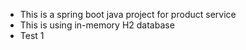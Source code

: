 - This is a spring boot java project for product service
- This is using in-memory H2 database
- Test 1 
